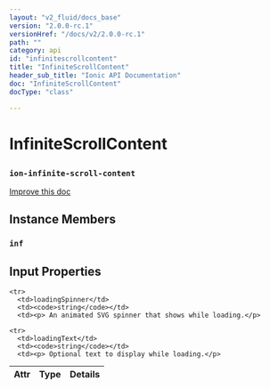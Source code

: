 ```yaml
---
layout: "v2_fluid/docs_base"
version: "2.0.0-rc.1"
versionHref: "/docs/v2/2.0.0-rc.1"
path: ""
category: api
id: "infinitescrollcontent"
title: "InfiniteScrollContent"
header_sub_title: "Ionic API Documentation"
doc: "InfiniteScrollContent"
docType: "class"

---
```










<h1 class="api-title">
<a class="anchor" name="infinite-scroll-content" href="#infinite-scroll-content"></a>

InfiniteScrollContent
<h3><code>ion-infinite-scroll-content</code></h3>






</h1>

<a class="improve-v2-docs" href="http://github.com/driftyco/ionic/edit/master//src/components/infinite-scroll/infinite-scroll-content.ts#L3">
Improve this doc
</a>










<!-- @usage tag -->


<!-- @property tags -->



<!-- instance methods on the class -->

<h2><a class="anchor" name="instance-members" href="#instance-members"></a>Instance Members</h2>

<div id="inf"></div>

<h3>
<a class="anchor" name="inf" href="#inf"></a>
<code>inf</code>
  

</h3>











<!-- input methods on the class -->
<h2><a class="anchor" name="input-properties" href="#input-properties"></a>Input Properties</h2>
<table class="table param-table" style="margin:0;">
  <thead>
    <tr>
      <th>Attr</th>
      <th>Type</th>
      <th>Details</th>
    </tr>
  </thead>
  <tbody>
    
    <tr>
      <td>loadingSpinner</td>
      <td><code>string</code></td>
      <td><p> An animated SVG spinner that shows while loading.</p>
</td>
    </tr>
    
    <tr>
      <td>loadingText</td>
      <td><code>string</code></td>
      <td><p> Optional text to display while loading.</p>
</td>
    </tr>
    
  </tbody>
</table>




<!-- related link --><!-- end content block -->


<!-- end body block -->

